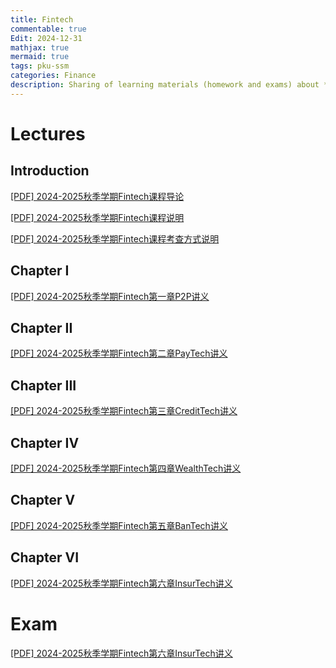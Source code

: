 ```yaml
---
title: Fintech
commentable: true
Edit: 2024-12-31
mathjax: true
mermaid: true
tags: pku-ssm 
categories: Finance
description: Sharing of learning materials (homework and exams) about **Fintech** course given by [Pr.Huang](https://www.ss.pku.edu.cn/teacherteam/teacherlist/1650-黄嵩.html) ssm, Peking University, in 2024 Fall semester.
---
```


# Lectures

## Introduction

<p><a href="https://ssskz.github.io/materials/Fintech/0 导论.pdf" target="_blank">[PDF] 2024-2025秋季学期Fintech课程导论 </a></p>

<p><a href="https://ssskz.github.io/materials/Fintech/《金融科技理论与实践》课程说明.pdf" target="_blank">[PDF] 2024-2025秋季学期Fintech课程说明 </a></p>

<p><a href="https://ssskz.github.io/materials/Fintech/《金融科技理论与实践》课程考查方式说明书.pdf" target="_blank">[PDF] 2024-2025秋季学期Fintech课程考查方式说明 </a></p>

## Chapter I

<p><a href="https://ssskz.github.io/materials/Fintech/1 个体网络借贷.pdf" target="_blank">[PDF] 2024-2025秋季学期Fintech第一章P2P讲义 </a></p>

## Chapter II

<p><a href="https://ssskz.github.io/materials/Fintech/2 支付科技.pdf" target="_blank">[PDF] 2024-2025秋季学期Fintech第二章PayTech讲义 </a></p>

## Chapter III

<p><a href="https://ssskz.github.io/materials/Fintech/3 信贷科技.pdf" target="_blank">[PDF] 2024-2025秋季学期Fintech第三章CreditTech讲义 </a></p>

## Chapter IV

<p><a href="https://ssskz.github.io/materials/Fintech/4 理财科技.pdf" target="_blank">[PDF] 2024-2025秋季学期Fintech第四章WealthTech讲义 </a></p>

## Chapter V

<p><a href="https://ssskz.github.io/materials/Fintech/5 银行科技.pdf" target="_blank">[PDF] 2024-2025秋季学期Fintech第五章BanTech讲义 </a></p>

## Chapter VI

<p><a href="https://ssskz.github.io/materials/Fintech/6 保险科技.pdf" target="_blank">[PDF] 2024-2025秋季学期Fintech第六章InsurTech讲义 </a></p>


# Exam

<p><a href="https://ssskz.github.io/materials/Fintech/6 保险科技.pdf" target="_blank">[PDF] 2024-2025秋季学期Fintech第六章InsurTech讲义 </a></p>

